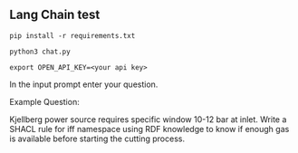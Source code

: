 ## Lang Chain test

`pip install -r requirements.txt`

`python3 chat.py`

`export OPEN_API_KEY=<your api key>`

In the input prompt enter your question. 

Example Question:

Kjellberg power source requires specific window 10-12 bar at inlet. Write a SHACL rule for iff namespace using RDF knowledge to know if enough gas is available before starting the cutting process.








